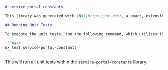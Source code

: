 ````markdown
# service-portal-constants

This library was generated with [Nx](https://nx.dev), a smart, extensible build framework for Monorepos.

## Running Unit Tests

To execute the unit tests, run the following command, which utilizes the [Jest](https://jestjs.io) test framework:

```bash
nx test service-portal-constants
```
````

This will run all unit tests within the `service-portal-constants` library.

```

```
